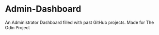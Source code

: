 # Admin-Dashboard
An Administrator Dashboard filled with past GitHub projects. Made for The Odin Project

